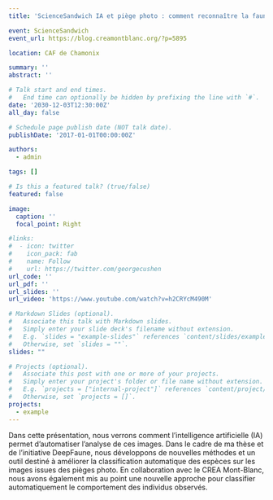 ```yaml
---
title: 'ScienceSandwich IA et piège photo : comment reconnaître la faune et son comportement ?'

event: ScienceSandwich
event_url: https://blog.creamontblanc.org/?p=5895

location: CAF de Chamonix

summary: ''
abstract: ''

# Talk start and end times.
#   End time can optionally be hidden by prefixing the line with `#`.
date: '2030-12-03T12:30:00Z'
all_day: false

# Schedule page publish date (NOT talk date).
publishDate: '2017-01-01T00:00:00Z'

authors:
  - admin

tags: []

# Is this a featured talk? (true/false)
featured: false

image:
  caption: ''
  focal_point: Right

#links:
#  - icon: twitter
#    icon_pack: fab
#    name: Follow
#    url: https://twitter.com/georgecushen
url_code: ''
url_pdf: ''
url_slides: ''
url_video: 'https://www.youtube.com/watch?v=h2CRYcM490M'

# Markdown Slides (optional).
#   Associate this talk with Markdown slides.
#   Simply enter your slide deck's filename without extension.
#   E.g. `slides = "example-slides"` references `content/slides/example-slides.md`.
#   Otherwise, set `slides = ""`.
slides: ""

# Projects (optional).
#   Associate this post with one or more of your projects.
#   Simply enter your project's folder or file name without extension.
#   E.g. `projects = ["internal-project"]` references `content/project/deep-learning/index.md`.
#   Otherwise, set `projects = []`.
projects:
  - example
---
```


Dans cette présentation, nous verrons comment l’intelligence artificielle (IA) permet d’automatiser l’analyse de ces images. Dans le cadre de ma thèse et de l’initiative DeepFaune, nous développons de nouvelles méthodes et un outil destiné à améliorer la classification automatique des espèces sur les images issues des pièges photo. En collaboration avec le CREA Mont-Blanc, nous avons également mis au point une nouvelle approche pour classifier automatiquement le comportement des individus observés.